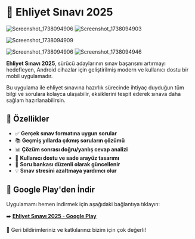 # 🚗 Ehliyet Sınavı 2025
![Screenshot_1738094906](https://github.com/user-attachments/assets/3e8ccee9-df6b-4ff4-9255-75c6463f5977)
![Screenshot_1738094903](https://github.com/user-attachments/assets/412ad580-32be-44f7-9b4d-0e31272e33b6)

![Screenshot_1738094909](https://github.com/user-attachments/assets/54ff5c61-04a2-45ae-8e2f-7f09904957a2)

![Screenshot_1738094906](https://github.com/user-attachments/assets/4bd34388-bc2a-4cc9-ab5f-f9e5f99f15fc)
![Screenshot_1738094946](https://github.com/user-attachments/assets/0ff2afe8-9c38-4995-af23-b2f8fda5ca5e)


**Ehliyet Sınavı 2025**, sürücü adaylarının sınav başarısını artırmayı hedefleyen, Android cihazlar için geliştirilmiş modern ve kullanıcı dostu bir mobil uygulamadır.

Bu uygulama ile ehliyet sınavına hazırlık sürecinde ihtiyaç duyduğun tüm bilgi ve sorulara kolayca ulaşabilir, eksiklerini tespit ederek sınava daha sağlam hazırlanabilirsin.

## 🎯 Özellikler

- ✅ **Gerçek sınav formatına uygun sorular**
- 📚 **Geçmiş yıllarda çıkmış soruların çözümü**
- 📊 **Çözüm sonrası doğru/yanlış cevap analizi**
- 🧠 **Kullanıcı dostu ve sade arayüz tasarımı**
- 🔄 **Soru bankası düzenli olarak güncellenir**
- 💡 **Sınav stresini azaltmaya yardımcı olur**


## 📲 Google Play'den İndir

Uygulamamı hemen indirmek için aşağıdaki bağlantıya tıklayın:

➡️ **[Ehliyet Sınavı 2025 - Google Play](https://play.google.com/store/apps/details?id=com.meminapp.ehliyet2025)**  

📌 Geri bildirimleriniz ve katkılarınız bizim için çok değerli!

